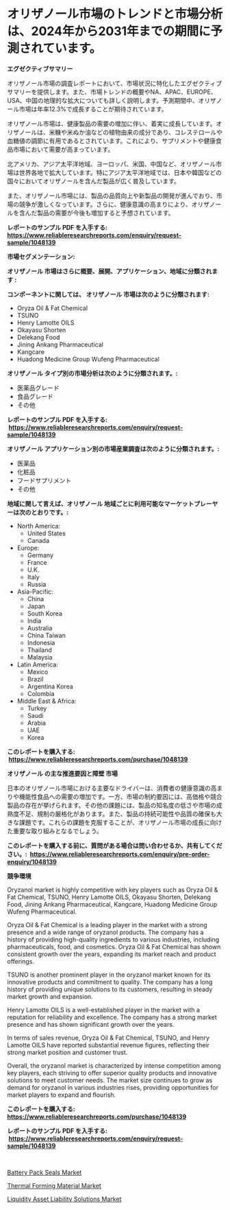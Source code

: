 <p><h1>オリザノール市場のトレンドと市場分析は、2024年から2031年までの期間に予測されています。</h1></p><p><strong>エグゼクティブサマリー</strong></p>
<p><p>オリザノール市場の調査レポートにおいて、市場状況に特化したエグゼクティブサマリーを提供します。また、市場トレンドの概要やNA、APAC、EUROPE、USA、中国の地理的な拡大についても詳しく説明します。予測期間中、オリザノール市場は年率12.3%で成長することが期待されています。</p><p>オリザノール市場は、健康製品の需要の増加に伴い、着実に成長しています。オリザノールは、米糠や米ぬか油などの植物由来の成分であり、コレステロールや血糖値の調節に有用であるとされています。これにより、サプリメントや健康食品市場において需要が高まっています。</p><p>北アメリカ、アジア太平洋地域、ヨーロッパ、米国、中国など、オリザノール市場は世界各地で拡大しています。特にアジア太平洋地域では、日本や韓国などの国々においてオリザノールを含んだ製品が広く普及しています。</p><p>また、オリザノール市場には、製品の品質向上や新製品の開発が進んでおり、市場の競争が激しくなっています。さらに、健康意識の高まりにより、オリザノールを含んだ製品の需要が今後も増加すると予想されています。</p></p>
<p><strong>レポートのサンプル PDF を入手する: <a href="https://www.reliableresearchreports.com/enquiry/request-sample/1048139">https://www.reliableresearchreports.com/enquiry/request-sample/1048139</a></strong></p>
<p><strong>市場セグメンテーション:</strong></p>
<p><strong> オリザノール 市場はさらに概要、展開、アプリケーション、地域に分類されます :</strong></p>
<p><strong>コンポーネントに関しては、 オリザノール 市場は次のように分類されます: &nbsp;</strong></p>
<p><ul><li>Oryza Oil & Fat Chemical</li><li>TSUNO</li><li>Henry Lamotte OILS</li><li>Okayasu Shorten</li><li>Delekang Food</li><li>Jining Ankang Pharmaceutical</li><li>Kangcare</li><li>Huadong Medicine Group Wufeng Pharmaceutical</li></ul></p>
<p><strong> オリザノール タイプ別の市場分析は次のように分類されます。:</strong></p>
<p><ul><li>医薬品グレード</li><li>食品グレード</li><li>その他</li></ul></p>
<p><strong>レポートのサンプル PDF を入手する: &nbsp;<a href="https://www.reliableresearchreports.com/enquiry/request-sample/1048139">https://www.reliableresearchreports.com/enquiry/request-sample/1048139</a></strong></p>
<p><strong> オリザノール アプリケーション別の市場産業調査は次のように分類されます。:</strong></p>
<p><ul><li>医薬品</li><li>化粧品</li><li>フードサプリメント</li><li>その他</li></ul></p>
<p><strong>地域に関して言えば、オリザノール 地域ごとに利用可能なマーケットプレーヤーは次のとおりです。:</strong></p>
<p><ul>
    <li>
        North America:
        <ul>
            <li>United States</li>
            <li>Canada</li>
        </ul>
    </li>
    <li>
        Europe:
        <ul>
            <li>Germany</li>
            <li>France</li>
            <li>U.K.</li>
            <li>Italy</li>
            <li>Russia</li>
        </ul>
    </li>
    <li>
        Asia-Pacific:
        <ul>
            <li>China</li>
            <li>Japan</li>
            <li>South Korea</li>
            <li>India</li>
            <li>Australia</li>
            <li>China Taiwan</li>
            <li>Indonesia</li>
            <li>Thailand</li>
            <li>Malaysia</li>
        </ul>
    </li>
    <li>
        Latin America:
        <ul>
            <li>Mexico</li>
            <li>Brazil</li>
            <li>Argentina Korea</li>
            <li>Colombia</li>
        </ul>
    </li>
    <li>
        Middle East & Africa:
        <ul>
            <li>Turkey</li>
            <li>Saudi</li>
            <li>Arabia</li>
            <li>UAE</li>
            <li>Korea</li>
        </ul>
    </li>
    </ul></p>
<p><strong>このレポートを購入する: &nbsp;<a href="https://www.reliableresearchreports.com/purchase/1048139">https://www.reliableresearchreports.com/purchase/1048139</a></strong></p>
<p><strong>オリザノール の主な推進要因と障壁 市場</strong></p>
<p><p>日本のオリザノール市場における主要なドライバーは、消費者の健康意識の高まりや機能性食品への需要の増加です。一方、市場の制約要因には、高価格や競合製品の存在が挙げられます。その他の課題には、製品の知名度の低さや市場の成熟度不足、規制の厳格化があります。また、製品の持続可能性や品質の確保も大きな課題です。これらの課題を克服することが、オリザノール市場の成長に向けた重要な取り組みとなるでしょう。</p></p>
<p><strong>このレポートを購入する前に、質問がある場合は問い合わせるか、共有してください。:&nbsp; <a href="https://www.reliableresearchreports.com/enquiry/pre-order-enquiry/1048139">https://www.reliableresearchreports.com/enquiry/pre-order-enquiry/1048139</a></strong></p>
<p><strong>競争環境</strong></p>
<p><p>Oryzanol market is highly competitive with key players such as Oryza Oil & Fat Chemical, TSUNO, Henry Lamotte OILS, Okayasu Shorten, Delekang Food, Jining Ankang Pharmaceutical, Kangcare, Huadong Medicine Group Wufeng Pharmaceutical.</p><p>Oryza Oil & Fat Chemical is a leading player in the market with a strong presence and a wide range of oryzanol products. The company has a history of providing high-quality ingredients to various industries, including pharmaceuticals, food, and cosmetics. Oryza Oil & Fat Chemical has shown consistent growth over the years, expanding its market reach and product offerings.</p><p>TSUNO is another prominent player in the oryzanol market known for its innovative products and commitment to quality. The company has a long history of providing unique solutions to its customers, resulting in steady market growth and expansion.</p><p>Henry Lamotte OILS is a well-established player in the market with a reputation for reliability and excellence. The company has a strong market presence and has shown significant growth over the years.</p><p>In terms of sales revenue, Oryza Oil & Fat Chemical, TSUNO, and Henry Lamotte OILS have reported substantial revenue figures, reflecting their strong market position and customer trust.</p><p>Overall, the oryzanol market is characterized by intense competition among key players, each striving to offer superior quality products and innovative solutions to meet customer needs. The market size continues to grow as demand for oryzanol in various industries rises, providing opportunities for market players to expand and flourish.</p></p>
<p><strong>このレポートを購入する: &nbsp; <a href="https://www.reliableresearchreports.com/purchase/1048139">https://www.reliableresearchreports.com/purchase/1048139</a></strong></p>
<p><strong>レポートのサンプル PDF を入手する: &nbsp;<a href="https://www.reliableresearchreports.com/enquiry/request-sample/1048139">https://www.reliableresearchreports.com/enquiry/request-sample/1048139</a></strong><strong></strong></p>
<p>&nbsp;</p>
<p><p><a href="https://five-trouble-98a.notion.site/Battery-Pack-Seals-Market-Size-Focuses-on-Market-Dynamics-In-Depth-Analysis-and-Future-Projections--2c2703a414644f19932fc9edcea4e0c6">Battery Pack Seals Market</a></p><p><a href="https://github.com/Sarissaschmalingtr6fz2739/Market-Research-Report-List-1/blob/main/thermal-forming-material-market.md">Thermal Forming Material Market</a></p><p><a href="https://ivy-potential-64b.notion.site/Liquidity-Asset-Liability-Solutions-Market-Size-Share-Trends-Analysis-Report-By-Material-By-Type-6cde5d2a33ac440c8a385d09900b67d4">Liquidity Asset Liability Solutions Market</a></p></p>
